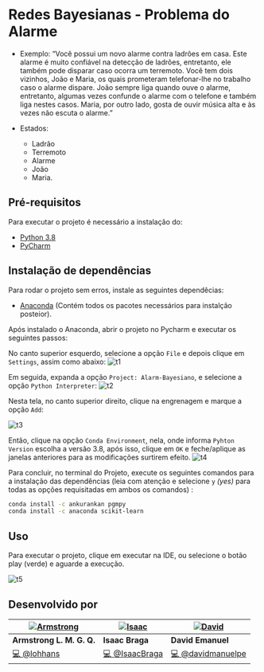 # Redes Bayesianas - Problema do Alarme

- Exemplo: “Você possui um novo alarme contra ladrões em casa. Este alarme é
muito confiável na detecção de ladrões, entretanto, ele também pode
disparar caso ocorra um terremoto. Você tem dois vizinhos, João e Maria,
os quais prometeram telefonar-lhe no trabalho caso o alarme dispare.
João sempre liga quando ouve o alarme, entretanto, algumas vezes
confunde o alarme com o telefone e também liga nestes casos. Maria,
por outro lado, gosta de ouvir música alta e às vezes não escuta o
alarme.”


- Estados:
  - Ladrão
  - Terremoto
  - Alarme
  - João
  - Maria.

## Pré-requisitos

Para executar o projeto é necessário a instalação do:

- [Python 3.8](https://www.python.org/downloads/release/python-380/)
- [PyCharm](https://www.jetbrains.com/pt-br/pycharm/)

## Instalação de dependências

Para rodar o projeto sem erros, instale as seguintes dependêcias:

- [Anaconda](https://www.anaconda.com/download/) (Contém todos os pacotes necessários para instalção posteior).

Após instalado o Anaconda, abrir o projeto no Pycharm e executar os seguintes passos:


No canto superior esquerdo, selecione a opção `File` e depois clique em `Settings`, assim como abaixo:
![t1](https://user-images.githubusercontent.com/30741312/143661740-e8ded6f1-1744-41d0-bf44-ea6d6cb6ad0e.png)


Em seguida, expanda a opção `Project: Alarm-Bayesiano`, e selecione a opção `Python Interpreter`:
![t2](https://user-images.githubusercontent.com/30741312/143661743-27d7157b-a36e-4325-9ea9-05ac30fb1fc2.png)


Nesta tela, no canto superior direito, clique na engrenagem e marque a opção `Add`:

![t3](https://user-images.githubusercontent.com/30741312/143661744-38d0b715-bcb4-4789-b0df-012d68481aba.png)


Então, clique na opção `Conda Environment`, nela, onde informa `Pyhton Version` escolha a versão 3.8, após isso, 
clique em `OK` e feche/aplique as janelas anteriores para as modificações surtirem efeito.
![t4](https://user-images.githubusercontent.com/30741312/143661745-6e9f6c14-4dbe-4612-abe7-8fa14aec8150.png)

Para concluir, no terminal do Projeto, execute os seguintes comandos para a instalação das dependências (leia com atenção e selecione `y` _(yes)_ para todas as opções requisitadas em ambos os comandos) :

```bash
conda install -c ankurankan pgmpy
conda install -c anaconda scikit-learn
```

## Uso

Para executar o projeto, clique em executar na IDE, ou selecione o botão play (verde) e aguarde a execução.

![t5](https://user-images.githubusercontent.com/30741312/143662142-f7b7384f-4125-4a74-8d85-a8a2ebff7524.png)

## Desenvolvido por

[![Armstrong](https://avatars0.githubusercontent.com/u/30741312?s=64&v=4)](https://github.com/lohhans) |  [![Isaac](https://avatars.githubusercontent.com/u/43857949?s=64&v=4)](https://github.com/IsaacBraga) | [![David](https://avatars.githubusercontent.com/u/55093303?s=64&v=4)](https://github.com/davidmanuelpe) |  
|-------------------|-------------------|-------------------|
| **Armstrong L. M. G. Q.** | **Isaac Braga** | **David Emanuel**  |
| <a href="https://github.com/lohhans" title="Commits de @lohhans">💻 @lohhans</a> | <a href="https://github.com/IsaacBraga" >💻 @IsaacBraga</a>  | <a href="https://github.com/davidmanuelpe" >💻 @davidmanuelpe</a> |